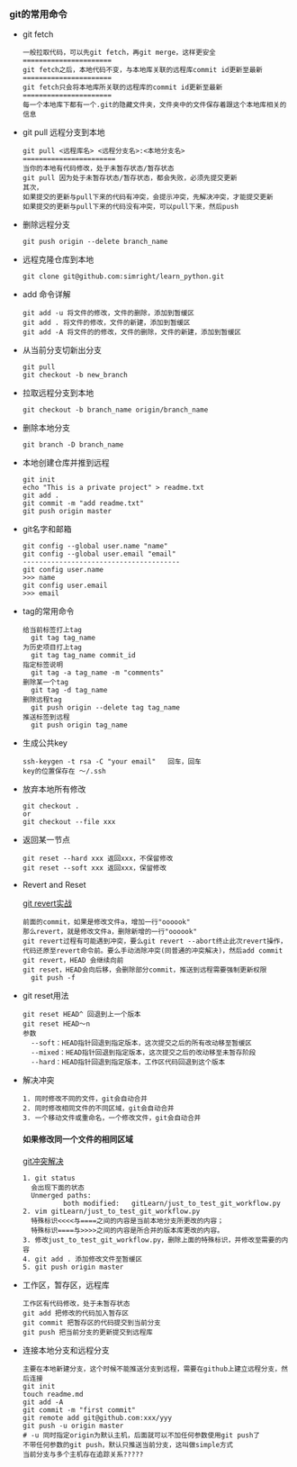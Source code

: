 ### git的常用命令

- git fetch

  ```shell
  一般拉取代码，可以先git fetch，再git merge，这样更安全
  ======================
  git fetch之后，本地代码不变，与本地库关联的远程库commit id更新至最新
  ======================
  git fetch只会将本地库所关联的远程库的commit id更新至最新
  ======================
  每一个本地库下都有一个.git的隐藏文件夹，文件夹中的文件保存着跟这个本地库相关的信息
  ```


- git pull 远程分支到本地

  ```Shell
  git pull <远程库名> <远程分支名>:<本地分支名> 
  =======================
  当你的本地有代码修改，处于未暂存状态/暂存状态
  git pull 因为处于未暂存状态/暂存状态，都会失败，必须先提交更新
  其次，
  如果提交的更新与pull下来的代码有冲突，会提示冲突，先解决冲突，才能提交更新
  如果提交的更新与pull下来的代码没有冲突，可以pull下来，然后push
  ```

- 删除远程分支

  ```shell
  git push origin --delete branch_name
  ```

- 远程克隆仓库到本地

  ```shell
  git clone git@github.com:simright/learn_python.git
  ```

- add 命令详解

  ```shell
  git add -u 将文件的修改，文件的删除，添加到暂缓区
  git add . 将文件的修改，文件的新建，添加到暂缓区
  git add -A 将文件的的修改，文件的删除，文件的新建，添加到暂缓区
  ```

- 从当前分支切新出分支

  ```Shell
  git pull
  git checkout -b new_branch
  ```

- 拉取远程分支到本地

  ```shell
  git checkout -b branch_name origin/branch_name
  ```

- 删除本地分支

  ```
  git branch -D branch_name
  ```

- 本地创建仓库并推到远程

  ```shell
  git init
  echo "This is a private project" > readme.txt
  git add .
  git commit -m "add readme.txt"
  git push origin master
  ```

- git名字和邮箱

  ```shell
  git config --global user.name "name"
  git config --global user.email "email"
  ---------------------------------------
  git config user.name
  >>> name
  git config user.email
  >>> email
  ```

- tag的常用命令

  ```shell
  给当前标签打上tag
  	git tag tag_name
  为历史项目打上tag
  	git tag tag_name commit_id
  指定标签说明
  	git tag -a tag_name -m "comments"
  删除某一个tag
  	git tag -d tag_name
  删除远程tag
  	git push origin --delete tag tag_name
  推送标签到远程
  	git push origin tag_name
  ```

- 生成公共key

  ```shell
  ssh-keygen -t rsa -C "your email"   回车，回车
  key的位置保存在 ～/.ssh
  ```

- 放弃本地所有修改

  ```Shell
  git checkout .
  or
  git checkout --file xxx
  ```

- 返回某一节点

  ```shell
  git reset --hard xxx 返回xxx，不保留修改
  git reset --soft xxx 返回xxx，保留修改
  ```

- Revert and Reset

  [git revert实战](http://blog.csdn.net/secretx/article/details/51461972)

  ```shell
  前面的commit，如果是修改文件a，增加一行"oooook"
  那么revert，就是修改文件a，删除新增的一行"oooook"
  git revert过程有可能遇到冲突，要么git revert --abort终止此次revert操作，代码还原至revert命令前。要么手动消除冲突(同普通的冲突解决)，然后add commit
  git revert，HEAD 会继续向前
  git reset，HEAD会向后移，会删除部分commit，推送到远程需要强制更新权限
  	git push -f 
  ```

- git reset用法

  ```shell
  git reset HEAD^ 回退到上一个版本
  git reset HEAD～n
  参数
  	--soft：HEAD指针回退到指定版本，这次提交之后的所有改动移至暂缓区
  	--mixed：HEAD指针回退到指定版本，这次提交之后的改动移至未暂存阶段
  	--hard：HEAD指针回退到指定版本，工作区代码回退到这个版本
  ```

- 解决冲突

  ```shell
  1. 同时修改不同的文件，git会自动合并
  2. 同时修改相同文件的不同区域，git会自动合并
  3. 一个移动文件或重命名，一个修改文件，git会自动合并
  ```

  #### 如果修改同一个文件的相同区域

  [git冲突解决](http://blog.csdn.net/u014785687/article/details/66477686)

  ```shell
  1. git status
  	会出现下面的状态
  	Unmerged paths:
     		both modified:   gitLearn/just_to_test_git_workflow.py
  2. vim gitLearn/just_to_test_git_workflow.py
  	特殊标识<<<<与====之间的内容是当前本地分支所更改的内容； 
  	特殊标识====与>>>>之间的内容是所合并的版本库更改的内容。 
  3. 修改just_to_test_git_workflow.py，删除上面的特殊标识，并修改至需要的内容
  4. git add . 添加修改文件至暂缓区
  5. git push origin master
  ```

- 工作区，暂存区，远程库

  ```shell
  工作区有代码修改，处于未暂存状态
  git add 把修改的代码加入暂存区
  git commit 把暂存区的代码提交到当前分支
  git push 把当前分支的更新提交到远程库
  ```

- 连接本地分支和远程分支

  ```shell
  主要在本地新建分支，这个时候不能推送分支到远程，需要在github上建立远程分支，然后连接
  git init
  touch readme.md
  git add -A
  git commit -m "first commit"
  git remote add git@github.com:xxx/yyy
  git push -u origin master
  # -u 同时指定origin为默认主机，后面就可以不加任何参数使用git push了
  不带任何参数的git push，默认只推送当前分支，这叫做simple方式
  当前分支与多个主机存在追踪关系?????
  ```

  ​